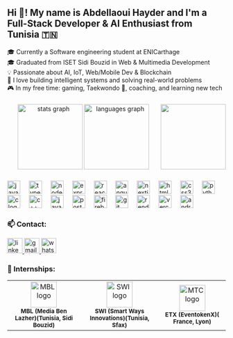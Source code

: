 <h2 align="left">Hi 👋! My name is <strong> Abdellaoui Hayder </strong>and I'm a Full-Stack Developer & AI Enthusiast from Tunisia 🇹🇳</h2>

🎓 Currently a Software engineering student at ENICarthage  
🎓 Graduated from ISET Sidi Bouzid in Web & Multimedia Development  
💡 Passionate about AI, IoT, Web/Mobile Dev & Blockchain  
🧠 I love building intelligent systems and solving real-world problems  
🎮 In my free time: gaming, Taekwondo 🥋, coaching, and learning new tech

###

<div align="center">
  <img src="https://github-readme-stats.vercel.app/api?username=Abdellaouihayder&hide_title=false&hide_rank=false&show_icons=true&include_all_commits=true&count_private=true&disable_animations=false&theme=dracula&locale=en&hide_border=false" height="150" alt="stats graph" />
  <img src="https://github-readme-stats.vercel.app/api/top-langs?username=Abdellaouihayder&locale=en&hide_title=false&layout=compact&card_width=320&langs_count=5&theme=dracula&hide_border=false" height="150" alt="languages graph" />
 
  <img align="right" height="150" src="https://media.giphy.com/media/qgQUggAC3Pfv687qPC/giphy.gif"/>

</div>

###


###

<div align="left">
  <img src="https://cdn.jsdelivr.net/gh/devicons/devicon/icons/javascript/javascript-original.svg" height="30" alt="javascript logo" />
  <img width="12" />
  <img src="https://cdn.jsdelivr.net/gh/devicons/devicon/icons/typescript/typescript-original.svg" height="30" alt="typescript logo" />
  <img width="12" />
  <img src="https://cdn.jsdelivr.net/gh/devicons/devicon/icons/nodejs/nodejs-original.svg" height="30" alt="nodejs logo" />
  <img width="12" />
  <img src="https://encrypted-tbn0.gstatic.com/images?q=tbn:ANd9GcR4VAehvEPyaQyT3ADMdOLbI5k65aEJKyWkiA&s" height="30" alt="express logo" />
  <img width="12" />
  <img src="https://cdn.jsdelivr.net/gh/devicons/devicon/icons/react/react-original.svg" height="30" alt="react logo" />
  <img width="12" />
  <img src="https://cdn.jsdelivr.net/gh/devicons/devicon/icons/angularjs/angularjs-original.svg" height="30" alt="angular logo" />
  <img width="12" />
  <img src="https://cdn.jsdelivr.net/gh/devicons/devicon/icons/nextjs/nextjs-original.svg" height="30" alt="nextjs logo" />
  <img width="12" />
  <img src="https://cdn.jsdelivr.net/gh/devicons/devicon/icons/html5/html5-original.svg" height="30" alt="html5 logo" />
  <img width="12" />
  <img src="https://cdn.jsdelivr.net/gh/devicons/devicon/icons/css3/css3-original.svg" height="30" alt="css3 logo" />
  <img width="12" />
  <img src="https://cdn.jsdelivr.net/gh/devicons/devicon/icons/python/python-original.svg" height="30" alt="python logo" />
  <img width="12" />
  <img src="https://encrypted-tbn0.gstatic.com/images?q=tbn:ANd9GcSUXlq0oluVp1sezj1iJYRJ3WnBfUavCO2xIw&s" height="30" alt="c logo" />
  <img width="12" />
  <img src="https://cdn.jsdelivr.net/gh/devicons/devicon/icons/cplusplus/cplusplus-original.svg" height="30" alt="c++ logo" />
  <img width="12" />
  <img src="https://cdn.jsdelivr.net/gh/devicons/devicon/icons/java/java-original.svg" height="30" alt="java logo" />
  <img width="12" />
  <img src="https://cdn.jsdelivr.net/gh/devicons/devicon/icons/postman/postman-original.svg" height="30" alt="postman logo" />
  <img width="12" />
  <img src="https://cdn.jsdelivr.net/gh/devicons/devicon/icons/firebase/firebase-plain.svg" height="30" alt="firebase logo" />
  <img width="12" />
  <img src="https://cdn.jsdelivr.net/gh/devicons/devicon/icons/git/git-original.svg" height="30" alt="git logo" />
  <img width="12" />
  <img src="https://encrypted-tbn0.gstatic.com/images?q=tbn:ANd9GcRmmwt9y5hqOay_UXXeqd9gdq98AlkUZAux6Q&s" height="30" alt="render logo" />
  <img width="12" />
  <img src="https://encrypted-tbn0.gstatic.com/images?q=tbn:ANd9GcTAhKP9zXin_1eaek1_lCAGu3tKI1pwcMe9Hw&s" height="30" alt="vercel logo" />
  <img width="12" />
  <img src="https://cdn.jsdelivr.net/gh/devicons/devicon/icons/androidstudio/androidstudio-original.svg" height="30" alt="android studio logo" />
</div>

### 📫 Contact:

<div align="left">
  <a href="https://www.linkedin.com/in/abdellaoui-hayder-44b25a248">
    <img src="https://img.shields.io/static/v1?message=LinkedIn&logo=linkedin&label=&color=0077B5&logoColor=white&labelColor=&style=for-the-badge" height="35" alt="linkedin logo" />
  </a>
  <a href="mailto:haidaran2002@gmail.com">
    <img src="https://img.shields.io/static/v1?message=Gmail&logo=gmail&label=&color=D14836&logoColor=white&labelColor=&style=for-the-badge" height="35" alt="gmail logo" />
  </a>
  <a href="https://wa.me/21692767714" target="blank">
    <img src="https://img.shields.io/static/v1?message=WhatsApp&logo=whatsapp&label=&color=25D366&logoColor=white&labelColor=&style=for-the-badge" height="35" alt="whatsapp logo" />
  </a>
</div>

### 🏢 Internships:

<div align="center">
  <table>
    <tr>
      <td align="center">
        <img src="https://media.licdn.com/dms/image/v2/D4D0BAQEhRg6t2bwa2w/company-logo_200_200/B4DZd0_q9YHMAI-/0/1750014539689?e=1756339200&v=beta&t=BmlgU0PB5PtVi2ZlDKhYlTJX4oIy52lkdf_BzZLTLoM" height="60" alt="MBL logo" /><br />
        <sub><b>MBL (Media Ben Lazher)(Tunisia, Sidi Bouzid)</b></sub>
      </td>
      <td align="center">
        <img src="https://media.licdn.com/dms/image/v2/D4D0BAQH5yQApAogJsw/company-logo_200_200/company-logo_200_200/0/1666376861047?e=1756339200&v=beta&t=6vpJfQ-yOHjcMqIvyzEk-JMWSkl2xcGPpt0wZ0v0g9E" height="60" alt="SWI logo" /><br />
        <sub><b>SWI (Smart Ways Innovations)(Tunisia, Sfax)</b></sub>
      </td>
      <td align="center">
        <img src="https://media.licdn.com/dms/image/v2/D4D0BAQHxrskAaWPkkQ/company-logo_200_200/company-logo_200_200/0/1704394057072?e=1756339200&v=beta&t=ZHEvMUM6PRQAcB2Ir_9ohlmdjEPMUZDzNKDU2mdn-mw" height="60" alt="MTC logo" /><br />
        <sub><b>ETX (EventokenX)( France, Lyon)</b></sub>
      </td>
    </tr>
  </table>
</div>
